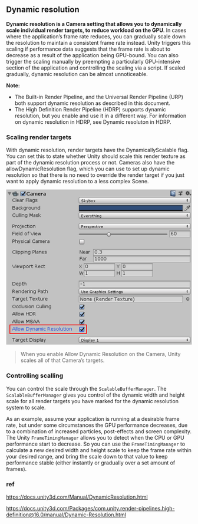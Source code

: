 ## Dynamic resolution

**Dynamic resolution is a Camera setting that allows you to dynamically scale individual render targets, to reduce workload on the GPU**. In cases where the application’s frame rate reduces, you can gradually scale down the resolution to maintain a consistent frame rate instead. Unity triggers this scaling if performance data suggests that the frame rate is about to decrease as a result of the application being GPU-bound. You can also trigger the scaling manually by preempting a particularly GPU-intensive section of the application and controlling the scaling via a script. If scaled gradually, dynamic resolution can be almost unnoticeable.
 
 
**Note:** 
- The Built-in Render Pipeline, and the Universal Render Pipeline (URP) both support dynamic resolution as described in this document.
- The High Definition Render Pipeline (HDRP) supports dynamic resolution, but you enable and use it in a different way. For information on dynamic resolution in HDRP, see Dynamic resoluton in HDRP.

### Scaling render targets
With dynamic resolution, render targets have the DynamicallyScalable flag. You can set this to state whether Unity should scale this render texture as part of the dynamic resolution process or not. Cameras also have the allowDynamicResolution flag, which you can use to set up dynamic resolution so that there is no need to override the render target if you just want to apply dynamic resolution to a less complex Scene.

![](./DynamicResolution.png)

> When you enable Allow Dynamic Resolution on the Camera, Unity scales all of that Camera’s targets.


### Controlling scalling
You can control the scale through the `ScalableBufferManager`. The `ScalableBufferManager` gives you control of the dynamic width and height scale for all render targets you have marked for the dynamic resolution system to scale.

As an example, assume your application is running at a desirable frame rate, but under some circumstances the GPU performance decreases, due to a combination of increased particles, post-effects and screen complexity. The Unity `FrameTimingManager` allows you to detect when the CPU or GPU performance start to decrease. So you can use the `FrameTimingManager` to calculate a new desired width and height scale to keep the frame rate within your desired range, and bring the scale down to that value to keep performance stable (either instantly or gradually over a set amount of frames).





### ref
https://docs.unity3d.com/Manual/DynamicResolution.html

https://docs.unity3d.com/Packages/com.unity.render-pipelines.high-definition@16.0/manual/Dynamic-Resolution.html


